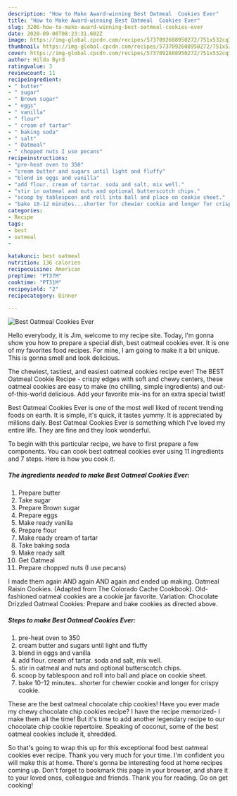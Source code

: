 ```yaml
---
description: "How to Make Award-winning Best Oatmeal  Cookies Ever"
title: "How to Make Award-winning Best Oatmeal  Cookies Ever"
slug: 3206-how-to-make-award-winning-best-oatmeal-cookies-ever
date: 2020-09-06T08:23:31.602Z
image: https://img-global.cpcdn.com/recipes/5737092608950272/751x532cq70/best-oatmeal-cookies-ever-recipe-main-photo.jpg
thumbnail: https://img-global.cpcdn.com/recipes/5737092608950272/751x532cq70/best-oatmeal-cookies-ever-recipe-main-photo.jpg
cover: https://img-global.cpcdn.com/recipes/5737092608950272/751x532cq70/best-oatmeal-cookies-ever-recipe-main-photo.jpg
author: Hilda Byrd
ratingvalue: 3
reviewcount: 11
recipeingredient:
- " butter"
- " sugar"
- " Brown sugar"
- " eggs"
- " vanilla"
- " flour"
- " cream of tartar"
- " baking soda"
- " salt"
- " Oatmeal"
- " chopped nuts I use pecans"
recipeinstructions:
- "pre-heat oven to 350"
- "cream butter and sugars until light and fluffy"
- "blend in eggs and vanilla"
- "add flour. cream of tartar. soda and salt, mix well."
- "stir in oatmeal and nuts and optional butterscotch chips."
- "scoop by tablespoon and roll into ball and place on cookie sheet."
- "bake 10-12 minutes...shorter for chewier cookie and longer for crispy cookie."
categories:
- Recipe
tags:
- best
- oatmeal
- 

katakunci: best oatmeal  
nutrition: 136 calories
recipecuisine: American
preptime: "PT37M"
cooktime: "PT31M"
recipeyield: "2"
recipecategory: Dinner

---
```



![Best Oatmeal  Cookies Ever](https://img-global.cpcdn.com/recipes/5737092608950272/751x532cq70/best-oatmeal-cookies-ever-recipe-main-photo.jpg)

Hello everybody, it is Jim, welcome to my recipe site. Today, I'm gonna show you how to prepare a special dish, best oatmeal  cookies ever. It is one of my favorites food recipes. For mine, I am going to make it a bit unique. This is gonna smell and look delicious.

The chewiest, tastiest, and easiest oatmeal cookies recipe ever! The BEST Oatmeal Cookie Recipe - crispy edges with soft and chewy centers, these oatmeal cookies are easy to make (no chilling, simple ingredients) and out-of-this-world delicious. Add your favorite mix-ins for an extra special twist!

Best Oatmeal  Cookies Ever is one of the most well liked of recent trending foods on earth. It is simple, it's quick, it tastes yummy. It is appreciated by millions daily. Best Oatmeal  Cookies Ever is something which I've loved my entire life. They are fine and they look wonderful.


To begin with this particular recipe, we have to first prepare a few components. You can cook best oatmeal  cookies ever using 11 ingredients and 7 steps. Here is how you cook it.

<!--inarticleads1-->

##### The ingredients needed to make Best Oatmeal  Cookies Ever:

1. Prepare  butter
1. Take  sugar
1. Prepare  Brown sugar
1. Prepare  eggs
1. Make ready  vanilla
1. Prepare  flour
1. Make ready  cream of tartar
1. Take  baking soda
1. Make ready  salt
1. Get  Oatmeal
1. Prepare  chopped nuts (I use pecans)


I made them again AND again AND again and ended up making. Oatmeal Raisin Cookies. (Adapted from The Colorado Cache Cookbook). Old-fashioned oatmeal cookies are a cookie jar favorite. Variation: Chocolate Drizzled Oatmeal Cookies: Prepare and bake cookies as directed above. 

<!--inarticleads2-->

##### Steps to make Best Oatmeal  Cookies Ever:

1. pre-heat oven to 350
1. cream butter and sugars until light and fluffy
1. blend in eggs and vanilla
1. add flour. cream of tartar. soda and salt, mix well.
1. stir in oatmeal and nuts and optional butterscotch chips.
1. scoop by tablespoon and roll into ball and place on cookie sheet.
1. bake 10-12 minutes...shorter for chewier cookie and longer for crispy cookie.


These are the best oatmeal chocolate chip cookies! Have you ever made my chewy chocolate chip cookies recipe? I have the recipe memorized- I make them all the time! But it&#39;s time to add another legendary recipe to our chocolate chip cookie repertoire. Speaking of coconut, some of the best oatmeal cookies include it, shredded. 

So that's going to wrap this up for this exceptional food best oatmeal  cookies ever recipe. Thank you very much for your time. I'm confident you will make this at home. There's gonna be interesting food at home recipes coming up. Don't forget to bookmark this page in your browser, and share it to your loved ones, colleague and friends. Thank you for reading. Go on get cooking!
